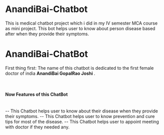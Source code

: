 # AnandiBai-Chatbot
This is medical chatbot project which i did in my IV semester MCA course as mini project. This bot helps user to know about person disease based after when they provide their symptoms.
<h1> AnandiBai-ChatBot </h1>
<p> First thing first: The name of this chatbot is dedicated to the first female doctor of india <b> AnandiBai GopalRao Joshi </b>.</p> <br>
  <h4> Now Features of this ChatBot </h3> <br>
  -- This Chatbot helps user to know about their disease when they provide their symptoms.
  -- This Chatbot helps user to know prevention and cure tips for most of the disease.
  -- This Chatbot helps user to appoint meeting with doctor if they needed any.
 
